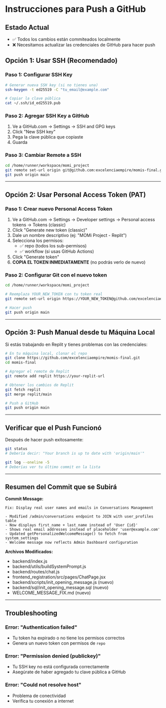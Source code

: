 # Instrucciones para Push a GitHub

## Estado Actual
- ✅ Todos los cambios están commiteados localmente
- ❌ Necesitamos actualizar las credenciales de GitHub para hacer push

## Opción 1: Usar SSH (Recomendado)

### Paso 1: Configurar SSH Key
```bash
# Generar nueva SSH key (si no tienes una)
ssh-keygen -t ed25519 -C "tu_email@example.com"

# Copiar la clave pública
cat ~/.ssh/id_ed25519.pub
```

### Paso 2: Agregar SSH Key a GitHub
1. Ve a GitHub.com → Settings → SSH and GPG keys
2. Click "New SSH key"
3. Pega la clave pública que copiaste
4. Guarda

### Paso 3: Cambiar Remote a SSH
```bash
cd /home/runner/workspace/momi_project
git remote set-url origin git@github.com:excelenciaempire/momis-final.git
git push origin main
```

---

## Opción 2: Usar Personal Access Token (PAT)

### Paso 1: Crear nuevo Personal Access Token
1. Ve a GitHub.com → Settings → Developer settings → Personal access tokens → Tokens (classic)
2. Click "Generate new token (classic)"
3. Dale un nombre descriptivo (ej: "MOMi Project - Replit")
4. Selecciona los permisos:
   - ✅ repo (todos los sub-permisos)
   - ✅ workflow (si usas GitHub Actions)
5. Click "Generate token"
6. **COPIA EL TOKEN INMEDIATAMENTE** (no podrás verlo de nuevo)

### Paso 2: Configurar Git con el nuevo token
```bash
cd /home/runner/workspace/momi_project

# Reemplaza YOUR_NEW_TOKEN con tu token real
git remote set-url origin https://YOUR_NEW_TOKEN@github.com/excelenciaempire/momis-final.git

# Hacer push
git push origin main
```

---

## Opción 3: Push Manual desde tu Máquina Local

Si estás trabajando en Replit y tienes problemas con las credenciales:

```bash
# En tu máquina local, clonar el repo
git clone https://github.com/excelenciaempire/momis-final.git
cd momis-final

# Agregar el remote de Replit
git remote add replit https://your-replit-url

# Obtener los cambios de Replit
git fetch replit
git merge replit/main

# Push a GitHub
git push origin main
```

---

## Verificar que el Push Funcionó

Después de hacer push exitosamente:
```bash
git status
# Debería decir: "Your branch is up to date with 'origin/main'"

git log --oneline -5
# Deberías ver tu último commit en la lista
```

---

## Resumen del Commit que se Subirá

**Commit Message:**
```
Fix: Display real user names and emails in Conversations Management

- Modified /admin/conversations endpoint to JOIN with user_profiles table
- Now displays first_name + last_name instead of 'User {id}'
- Shows real email addresses instead of placeholder 'user@example.com'
- Updated getPersonalizedWelcomeMessage() to fetch from system_settings
- Welcome message now reflects Admin Dashboard configuration
```

**Archivos Modificados:**
- backend/index.js
- backend/utils/buildSystemPrompt.js
- backend/routes/chat.js
- frontend_registration/src/pages/ChatPage.jsx
- backend/scripts/init_opening_message.js (nuevo)
- backend/sql/init_opening_message.sql (nuevo)
- WELCOME_MESSAGE_FIX.md (nuevo)

---

## Troubleshooting

### Error: "Authentication failed"
- Tu token ha expirado o no tiene los permisos correctos
- Genera un nuevo token con permisos de `repo`

### Error: "Permission denied (publickey)"
- Tu SSH key no está configurada correctamente
- Asegúrate de haber agregado tu clave pública a GitHub

### Error: "Could not resolve host"
- Problema de conectividad
- Verifica tu conexión a internet

